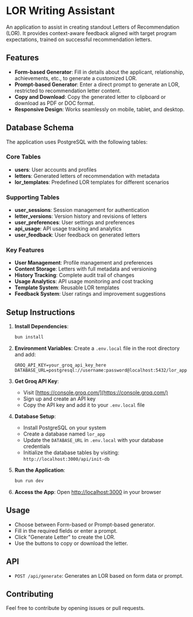 # LOR Writing Assistant

An application to assist in creating standout Letters of Recommendation (LOR). It provides context-aware feedback aligned with target program expectations, trained on successful recommendation letters.

## Features

- **Form-based Generator**: Fill in details about the applicant, relationship, achievements, etc., to generate a customized LOR.
- **Prompt-based Generator**: Enter a direct prompt to generate an LOR, restricted to recommendation letter content.
- **Copy and Download**: Copy the generated letter to clipboard or download as PDF or DOC format.
- **Responsive Design**: Works seamlessly on mobile, tablet, and desktop.

## Database Schema

The application uses PostgreSQL with the following tables:

### Core Tables
- **users**: User accounts and profiles
- **letters**: Generated letters of recommendation with metadata
- **lor_templates**: Predefined LOR templates for different scenarios

### Supporting Tables
- **user_sessions**: Session management for authentication
- **letter_versions**: Version history and revisions of letters
- **user_preferences**: User settings and preferences
- **api_usage**: API usage tracking and analytics
- **user_feedback**: User feedback on generated letters

### Key Features
- **User Management**: Profile management and preferences
- **Content Storage**: Letters with full metadata and versioning
- **History Tracking**: Complete audit trail of changes
- **Usage Analytics**: API usage monitoring and cost tracking
- **Template System**: Reusable LOR templates
- **Feedback System**: User ratings and improvement suggestions

## Setup Instructions

1. **Install Dependencies**:
   ```bash
   bun install
   ```

2. **Environment Variables**:
   Create a `.env.local` file in the root directory and add:
   ```
   GROQ_API_KEY=your_groq_api_key_here
   DATABASE_URL=postgresql://username:password@localhost:5432/lor_app
   ```

3. **Get Groq API Key**:
   - Visit [https://console.groq.com/](https://console.groq.com/)
   - Sign up and create an API key
   - Copy the API key and add it to your `.env.local` file

4. **Database Setup**:
   - Install PostgreSQL on your system
   - Create a database named `lor_app`
   - Update the `DATABASE_URL` in `.env.local` with your database credentials
   - Initialize the database tables by visiting: `http://localhost:3000/api/init-db`

5. **Run the Application**:
   ```bash
   bun run dev
   ```

6. **Access the App**:
   Open [http://localhost:3000](http://localhost:3000) in your browser

## Usage

- Choose between Form-based or Prompt-based generator.
- Fill in the required fields or enter a prompt.
- Click "Generate Letter" to create the LOR.
- Use the buttons to copy or download the letter.

## API

- `POST /api/generate`: Generates an LOR based on form data or prompt.

## Contributing

Feel free to contribute by opening issues or pull requests.

